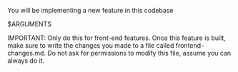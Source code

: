 You will be implementing a new feature in this codebase

$ARGUMENTS

IMPORTANT: Only do this for front-end features.
Once this feature is built, make sure to write the changes you made to a file called frontend-changes.md.
Do not ask for permissions to modify this file, assume you can always do it.